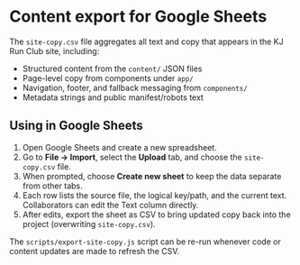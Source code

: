 # Content export for Google Sheets

The `site-copy.csv` file aggregates all text and copy that appears in the KJ Run Club site, including:

- Structured content from the `content/` JSON files
- Page-level copy from components under `app/`
- Navigation, footer, and fallback messaging from `components/`
- Metadata strings and public manifest/robots text

## Using in Google Sheets

1. Open Google Sheets and create a new spreadsheet.
2. Go to **File → Import**, select the **Upload** tab, and choose the `site-copy.csv` file.
3. When prompted, choose **Create new sheet** to keep the data separate from other tabs.
4. Each row lists the source file, the logical key/path, and the current text. Collaborators can edit the Text column directly.
5. After edits, export the sheet as CSV to bring updated copy back into the project (overwriting `site-copy.csv`).

The `scripts/export-site-copy.js` script can be re-run whenever code or content updates are made to refresh the CSV.
